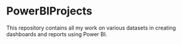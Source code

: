# PowerBIProjects
This repository contains all my work on various datasets in creating dashboards and reports using Power BI. 
